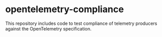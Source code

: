 # opentelemetry-compliance
This repository includes code to test compliance of telemetry producers against the OpenTelemetry specification.
